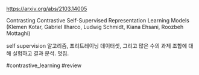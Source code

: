https://arxiv.org/abs/2103.14005

Contrasting Contrastive Self-Supervised Representation Learning Models (Klemen Kotar, Gabriel Ilharco, Ludwig Schmidt, Kiana Ehsani, Roozbeh Mottaghi)

self supervision 알고리즘, 프리트레이닝 데이터셋, 그리고 많은 수의 과제 조합에 대해 실험하고 결과 분석. 멋짐.

#contrastive_learning #review 